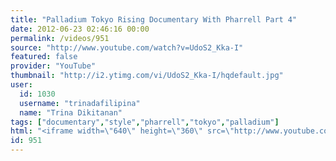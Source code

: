 ```yaml
---
title: "Palladium Tokyo Rising Documentary With Pharrell Part 4"
date: 2012-06-23 02:46:16 00:00
permalink: /videos/951
source: "http://www.youtube.com/watch?v=UdoS2_Kka-I"
featured: false
provider: "YouTube"
thumbnail: "http://i2.ytimg.com/vi/UdoS2_Kka-I/hqdefault.jpg"
user:
  id: 1030
  username: "trinadafilipina"
  name: "Trina Dikitanan"
tags: ["documentary","style","pharrell","tokyo","palladium"]
html: "<iframe width=\"640\" height=\"360\" src=\"http://www.youtube.com/embed/UdoS2_Kka-I?wmode=transparent&fs=1&feature=oembed\" frameborder=\"0\" allowfullscreen></iframe>"
id: 951
---
```


